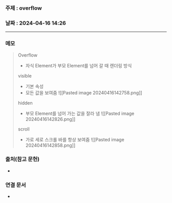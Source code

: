 ### 주제 : overflow

### 날짜 : 2024-04-16 14:26
----
### 메모
> Overflow
> 	- 자식 Element가 부모 Element를 넘어 갈 때 렌더링 방식
> 
> visible
> 	- 기본 속성
> 	- 모든 값을 보여줌
> 	![[Pasted image 20240416142758.png]]
> 
> hidden
> 	- 부모 Element를 넘어 가는 값을 잘라 냄
> 	![[Pasted image 20240416142826.png]]
> 
> scroll
> 	- 가로 세로 스크롤 바를 항상 보여줌
> 	![[Pasted image 20240416142858.png]]
> 	

### 출처(참고 문헌)
-

### 연결 문서
-
